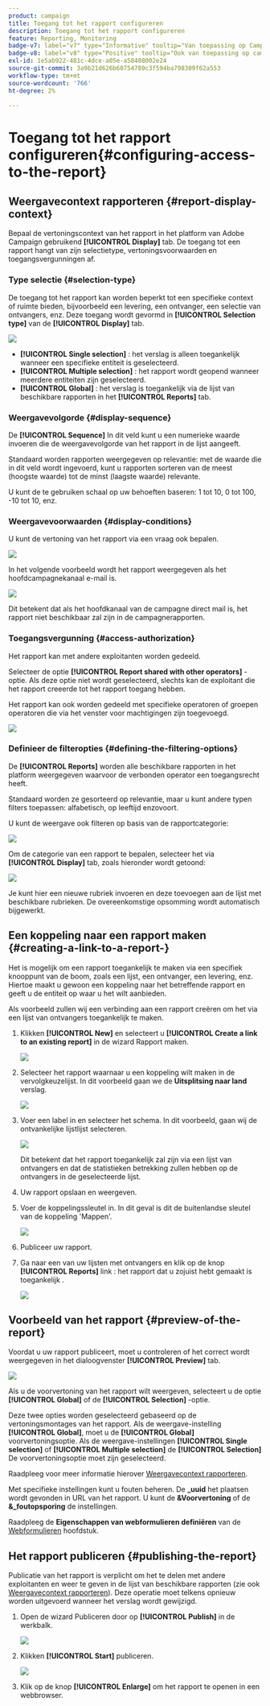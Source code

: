 ```yaml
---
product: campaign
title: Toegang tot het rapport configureren
description: Toegang tot het rapport configureren
feature: Reporting, Monitoring
badge-v7: label="v7" type="Informative" tooltip="Van toepassing op Campaign Classic v7"
badge-v8: label="v8" type="Positive" tooltip="Ook van toepassing op campagne v8"
exl-id: 1e5ab922-481c-4dce-a05e-a58408002e24
source-git-commit: 3a9b21d626b60754789c3f594ba798309f62a553
workflow-type: tm+mt
source-wordcount: '766'
ht-degree: 2%

---
```


# Toegang tot het rapport configureren{#configuring-access-to-the-report}



## Weergavecontext rapporteren {#report-display-context}

Bepaal de vertoningscontext van het rapport in het platform van Adobe Campaign gebruikend **[!UICONTROL Display]** tab. De toegang tot een rapport hangt van zijn selectietype, vertoningsvoorwaarden en toegangsvergunningen af.

### Type selectie {#selection-type}

De toegang tot het rapport kan worden beperkt tot een specifieke context of ruimte bieden, bijvoorbeeld een levering, een ontvanger, een selectie van ontvangers, enz. Deze toegang wordt gevormd in **[!UICONTROL Selection type]** van de **[!UICONTROL Display]** tab.

![](assets/s_ncs_advuser_report_visibility_4.png)

* **[!UICONTROL Single selection]** : het verslag is alleen toegankelijk wanneer een specifieke entiteit is geselecteerd.
* **[!UICONTROL Multiple selection]** : het rapport wordt geopend wanneer meerdere entiteiten zijn geselecteerd.
* **[!UICONTROL Global]** : het verslag is toegankelijk via de lijst van beschikbare rapporten in het **[!UICONTROL Reports]** tab.

### Weergavevolgorde {#display-sequence}

De **[!UICONTROL Sequence]** In dit veld kunt u een numerieke waarde invoeren die de weergavevolgorde van het rapport in de lijst aangeeft.

Standaard worden rapporten weergegeven op relevantie: met de waarde die in dit veld wordt ingevoerd, kunt u rapporten sorteren van de meest (hoogste waarde) tot de minst (laagste waarde) relevante.

U kunt de te gebruiken schaal op uw behoeften baseren: 1 tot 10, 0 tot 100, -10 tot 10, enz.

### Weergavevoorwaarden {#display-conditions}

U kunt de vertoning van het rapport via een vraag ook bepalen.

![](assets/s_ncs_advuser_report_visibility_5.png)

In het volgende voorbeeld wordt het rapport weergegeven als het hoofdcampagnekanaal e-mail is.

![](assets/s_ncs_advuser_report_visibility_6.png)

Dit betekent dat als het hoofdkanaal van de campagne direct mail is, het rapport niet beschikbaar zal zijn in de campagnerapporten.

### Toegangsvergunning {#access-authorization}

Het rapport kan met andere exploitanten worden gedeeld.

Selecteer de optie **[!UICONTROL Report shared with other operators]** -optie. Als deze optie niet wordt geselecteerd, slechts kan de exploitant die het rapport creeerde tot het rapport toegang hebben.

Het rapport kan ook worden gedeeld met specifieke operatoren of groepen operatoren die via het venster voor machtigingen zijn toegevoegd.

![](assets/s_ncs_advuser_report_visibility_8.png)

### Definieer de filteropties {#defining-the-filtering-options}

De **[!UICONTROL Reports]** worden alle beschikbare rapporten in het platform weergegeven waarvoor de verbonden operator een toegangsrecht heeft.

Standaard worden ze gesorteerd op relevantie, maar u kunt andere typen filters toepassen: alfabetisch, op leeftijd enzovoort.

U kunt de weergave ook filteren op basis van de rapportcategorie:

![](assets/report_ovv_select_type.png)

Om de categorie van een rapport te bepalen, selecteer het via **[!UICONTROL Display]** tab, zoals hieronder wordt getoond:

![](assets/report_select_category.png)

Je kunt hier een nieuwe rubriek invoeren en deze toevoegen aan de lijst met beschikbare rubrieken. De overeenkomstige opsomming wordt automatisch bijgewerkt.

## Een koppeling naar een rapport maken {#creating-a-link-to-a-report-}

Het is mogelijk om een rapport toegankelijk te maken via een specifiek knooppunt van de boom, zoals een lijst, een ontvanger, een levering, enz. Hiertoe maakt u gewoon een koppeling naar het betreffende rapport en geeft u de entiteit op waar u het wilt aanbieden.

Als voorbeeld zullen wij een verbinding aan een rapport creëren om het via een lijst van ontvangers toegankelijk te maken.

1. Klikken **[!UICONTROL New]** en selecteert u **[!UICONTROL Create a link to an existing report]** in de wizard Rapport maken.

   ![](assets/s_ncs_advuser_report_wizard_link_01.png)

1. Selecteer het rapport waarnaar u een koppeling wilt maken in de vervolgkeuzelijst. In dit voorbeeld gaan we de **Uitsplitsing naar land** verslag.

   ![](assets/s_ncs_advuser_report_wizard_link_02.png)

1. Voer een label in en selecteer het schema. In dit voorbeeld, gaan wij de ontvankelijke lijstlijst selecteren.

   ![](assets/s_ncs_advuser_report_wizard_link_03.png)

   Dit betekent dat het rapport toegankelijk zal zijn via een lijst van ontvangers en dat de statistieken betrekking zullen hebben op de ontvangers in de geselecteerde lijst.

1. Uw rapport opslaan en weergeven.
1. Voer de koppelingssleutel in. In dit geval is dit de buitenlandse sleutel van de koppeling &#39;Mappen&#39;.

   ![](assets/s_ncs_advuser_report_wizard_link_04.png)

1. Publiceer uw rapport.
1. Ga naar een van uw lijsten met ontvangers en klik op de knop **[!UICONTROL Reports]** link : het rapport dat u zojuist hebt gemaakt is toegankelijk .

   ![](assets/s_ncs_advuser_report_wizard_link_05.png)

## Voorbeeld van het rapport {#preview-of-the-report}

Voordat u uw rapport publiceert, moet u controleren of het correct wordt weergegeven in het dialoogvenster **[!UICONTROL Preview]** tab.

![](assets/s_ncs_advuser_report_preview_01.png)

Als u de voorvertoning van het rapport wilt weergeven, selecteert u de optie **[!UICONTROL Global]** of de **[!UICONTROL Selection]** -optie.

Deze twee opties worden geselecteerd gebaseerd op de vertoningsmontages van het rapport. Als de weergave-instelling **[!UICONTROL Global]**, moet u de **[!UICONTROL Global]** voorvertoningsoptie. Als de weergave-instellingen **[!UICONTROL Single selection]** of **[!UICONTROL Multiple selection]** de **[!UICONTROL Selection]** De voorvertoningsoptie moet zijn geselecteerd.

Raadpleeg voor meer informatie hierover [Weergavecontext rapporteren](#report-display-context).

Met specifieke instellingen kunt u fouten beheren. De **_uuid** het plaatsen wordt gevonden in URL van het rapport. U kunt de **&amp;Voorvertoning** of de **&amp;_foutopsporing** de instellingen.

Raadpleeg de **Eigenschappen van webformulieren definiëren** van de [Webformulieren](../../web/using/about-web-forms.md) hoofdstuk.

## Het rapport publiceren {#publishing-the-report}

Publicatie van het rapport is verplicht om het te delen met andere exploitanten en weer te geven in de lijst van beschikbare rapporten (zie ook [Weergavecontext rapporteren](#report-display-context)). Deze operatie moet telkens opnieuw worden uitgevoerd wanneer het verslag wordt gewijzigd.

1. Open de wizard Publiceren door op **[!UICONTROL Publish]** in de werkbalk.

   ![](assets/s_ncs_advuser_report_publish_01.png)

1. Klikken **[!UICONTROL Start]** publiceren.

   ![](assets/s_ncs_advuser_report_publish_02.png)

1. Klik op de knop **[!UICONTROL Enlarge]** om het rapport te openen in een webbrowser.

